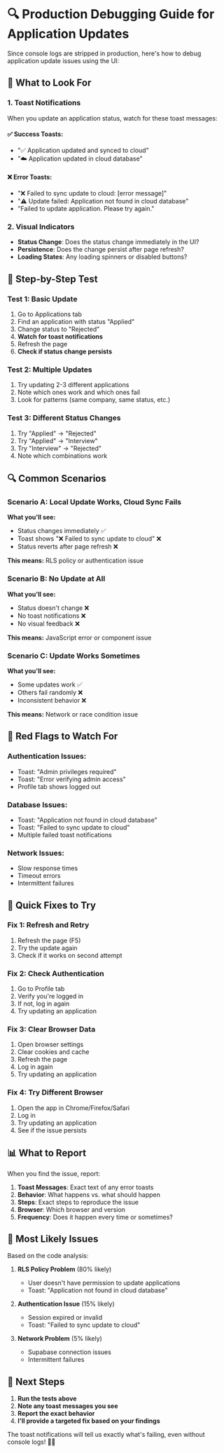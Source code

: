 # 🔍 Production Debugging Guide for Application Updates

Since console logs are stripped in production, here's how to debug application update issues using the UI:

## 🎯 **What to Look For**

### **1. Toast Notifications**
When you update an application status, watch for these toast messages:

#### **✅ Success Toasts:**
- "✅ Application updated and synced to cloud"
- "☁️ Application updated in cloud database"

#### **❌ Error Toasts:**
- "❌ Failed to sync update to cloud: [error message]"
- "⚠️ Update failed: Application not found in cloud database"
- "Failed to update application. Please try again."

### **2. Visual Indicators**
- **Status Change**: Does the status change immediately in the UI?
- **Persistence**: Does the change persist after page refresh?
- **Loading States**: Any loading spinners or disabled buttons?

## 🧪 **Step-by-Step Test**

### **Test 1: Basic Update**
1. Go to Applications tab
2. Find an application with status "Applied"
3. Change status to "Rejected"
4. **Watch for toast notifications**
5. Refresh the page
6. **Check if status change persists**

### **Test 2: Multiple Updates**
1. Try updating 2-3 different applications
2. Note which ones work and which ones fail
3. Look for patterns (same company, same status, etc.)

### **Test 3: Different Status Changes**
1. Try "Applied" → "Rejected"
2. Try "Applied" → "Interview"
3. Try "Interview" → "Rejected"
4. Note which combinations work

## 🔍 **Common Scenarios**

### **Scenario A: Local Update Works, Cloud Sync Fails**
**What you'll see:**
- Status changes immediately ✅
- Toast shows "❌ Failed to sync update to cloud" ❌
- Status reverts after page refresh ❌

**This means:** RLS policy or authentication issue

### **Scenario B: No Update at All**
**What you'll see:**
- Status doesn't change ❌
- No toast notifications ❌
- No visual feedback ❌

**This means:** JavaScript error or component issue

### **Scenario C: Update Works Sometimes**
**What you'll see:**
- Some updates work ✅
- Others fail randomly ❌
- Inconsistent behavior ❌

**This means:** Network or race condition issue

## 🚨 **Red Flags to Watch For**

### **Authentication Issues:**
- Toast: "Admin privileges required"
- Toast: "Error verifying admin access"
- Profile tab shows logged out

### **Database Issues:**
- Toast: "Application not found in cloud database"
- Toast: "Failed to sync update to cloud"
- Multiple failed toast notifications

### **Network Issues:**
- Slow response times
- Timeout errors
- Intermittent failures

## 🔧 **Quick Fixes to Try**

### **Fix 1: Refresh and Retry**
1. Refresh the page (F5)
2. Try the update again
3. Check if it works on second attempt

### **Fix 2: Check Authentication**
1. Go to Profile tab
2. Verify you're logged in
3. If not, log in again
4. Try updating an application

### **Fix 3: Clear Browser Data**
1. Open browser settings
2. Clear cookies and cache
3. Refresh the page
4. Log in again
5. Try updating an application

### **Fix 4: Try Different Browser**
1. Open the app in Chrome/Firefox/Safari
2. Log in
3. Try updating an application
4. See if the issue persists

## 📊 **What to Report**

When you find the issue, report:

1. **Toast Messages**: Exact text of any error toasts
2. **Behavior**: What happens vs. what should happen
3. **Steps**: Exact steps to reproduce the issue
4. **Browser**: Which browser and version
5. **Frequency**: Does it happen every time or sometimes?

## 🎯 **Most Likely Issues**

Based on the code analysis:

1. **RLS Policy Problem** (80% likely)
   - User doesn't have permission to update applications
   - Toast: "Application not found in cloud database"

2. **Authentication Issue** (15% likely)
   - Session expired or invalid
   - Toast: "Failed to sync update to cloud"

3. **Network Problem** (5% likely)
   - Supabase connection issues
   - Intermittent failures

## 🚀 **Next Steps**

1. **Run the tests above**
2. **Note any toast messages you see**
3. **Report the exact behavior**
4. **I'll provide a targeted fix based on your findings**

The toast notifications will tell us exactly what's failing, even without console logs! 🎯✨
